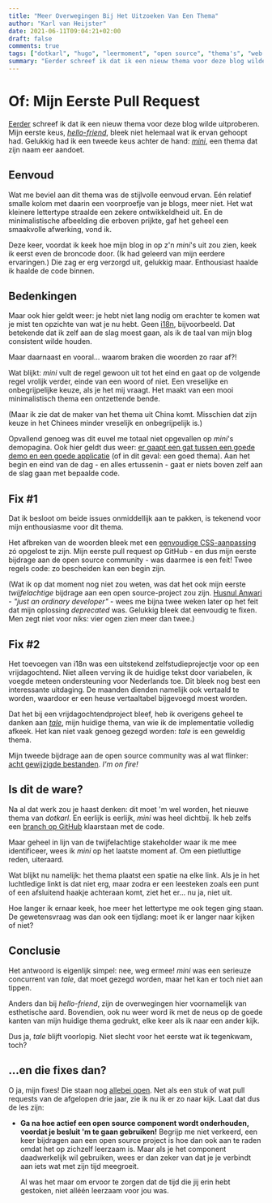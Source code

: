 ```yaml
---
title: "Meer Overwegingen Bij Het Uitzoeken Van Een Thema"
author: "Karl van Heijster"
date: 2021-06-11T09:04:21+02:00
draft: false
comments: true
tags: ["dotkarl", "hugo", "leermoment", "open source", "thema's", "web development"]
summary: "Eerder schreef ik dat ik een nieuw thema voor deze blog wilde uitproberen. Mijn eerste keus bleek niet helemaal wat ik ervan gehoopt had. Gelukkig had ik een tweede keus achter de hand: *mini*, een thema dat zijn naam eer aandoet en me mijn eerste (bescheiden) stappen in de wereld van open source development deed zetten."
---
```


# Of: Mijn Eerste Pull Request


[Eerder](/blog/21-06-07-overwegingen-bij-het-uitzoeken-van-een-thema) schreef ik dat ik een nieuw thema voor deze blog wilde uitproberen. Mijn eerste keus, [*hello-friend*](https://themes.gohugo.io/hugo-theme-hello-friend/), bleek niet helemaal wat ik ervan gehoopt had. Gelukkig had ik een tweede keus achter de hand: [*mini*](https://themes.gohugo.io/hugo-theme-cactus-plus/), een thema dat zijn naam eer aandoet.


## Eenvoud


Wat me beviel aan dit thema was de stijlvolle eenvoud ervan. Eén relatief smalle kolom met daarin een voorproefje van je blogs, meer niet. Het wat kleinere lettertype straalde een zekere ontwikkeldheid uit. En de minimalistische afbeelding die erboven prijkte, gaf het geheel een smaakvolle afwerking, vond ik. 


Deze keer, voordat ik keek hoe mijn blog in op z'n *mini*'s uit zou zien, keek ik eerst even de broncode door. (Ik had geleerd van mijn eerdere ervaringen.) Die zag er erg verzorgd uit, gelukkig maar. Enthousiast haalde ik haalde de code binnen.


## Bedenkingen


Maar ook hier geldt weer: je hebt niet lang nodig om erachter te komen wat je mist ten opzichte van wat je nu hebt. Geen [i18n](https://en.wikipedia.org/wiki/Internationalization_and_localization), bijvoorbeeld. Dat betekende dat ik zelf aan de slag moest gaan, als ik de taal van mijn blog consistent wilde houden. 
 
 
Maar daarnaast en vooral... waarom braken die woorden zo raar af?! 


Wat blijkt: *mini* vult de regel gewoon uit tot het eind en gaat op de volgende regel vrolijk verder, einde van een woord of niet. Een vreselijke en onbegrijpelijke keuze, als je het mij vraagt. Het maakt van een mooi minimalistisch thema een ontzettende bende. 


(Maar ik zie dat de maker van het thema uit China komt. Misschien dat zijn keuze in het Chinees minder vreselijk en onbegrijpelijk is.)


Opvallend genoeg was dit euvel me totaal niet opgevallen op *mini*'s demopagina. Ook hier geldt dus weer: [er gaapt een gat tussen een goede demo en een goede applicatie](/blog/21-06-07-overwegingen-bij-het-uitzoeken-van-een-thema/#lessen) (of in dit geval: een goed thema). Aan het begin en eind van de dag - en alles ertussenin - gaat er niets boven zelf aan de slag gaan met bepaalde code.


## Fix #1


Dat ik besloot om beide issues onmiddellijk aan te pakken, is tekenend voor mijn enthousiasme voor dit thema. 


Het afbreken van de woorden bleek met een [eenvoudige CSS-aanpassing](https://github.com/nodejh/hugo-theme-mini/pull/95/files) zó opgelost te zijn. Mijn eerste pull request op GitHub - en dus mijn eerste bijdrage aan de open source community - was daarmee is een feit! Twee regels code: zo bescheiden kan een begin zijn.


(Wat ik op dat moment nog niet zou weten, was dat het ook mijn eerste *twijfelachtige* bijdrage aan een open source-project zou zijn. [Husnul Anwari](https://github.com/husnulhamidiah) - *"just an ordinary developer"* - wees me bijna twee weken later op het feit dat mijn oplossing *deprecated* was. Gelukkig bleek dat eenvoudig te fixen. Men zegt niet voor niks: vier ogen zien meer dan twee.)


## Fix #2


Het toevoegen van i18n was een uitstekend zelfstudieprojectje voor op een vrijdagochtend. Niet alleen verving ik de huidige tekst door variabelen, ik voegde meteen ondersteuning voor Nederlands toe. Dit bleek nog best een interessante uitdaging. De maanden dienden namelijk ook vertaald te worden, waardoor er een heuse vertaaltabel bijgevoegd moest worden.


Dat het bij een vrijdagochtendproject bleef, heb ik overigens geheel te danken aan [*tale*](https://themes.gohugo.io/tale-hugo/), mijn huidige thema, van wie ik de implementatie volledig afkeek. Het kan niet vaak genoeg gezegd worden: *tale* is een geweldig thema.


Mijn tweede bijdrage aan de open source community was al wat flinker: [acht gewijzigde bestanden](https://github.com/nodejh/hugo-theme-mini/pull/96/files). *I'm on fire!*


## Is dit de ware?


Na al dat werk zou je haast denken: dit moet 'm wel worden, het nieuwe thema van *dotkarl*. En eerlijk is eerlijk, *mini* was heel dichtbij. Ik heb zelfs een [branch op GitHub](https://github.com/notkarlmarx/my-software-development-blog/tree/mini-theme) klaarstaan met de code.


Maar geheel in lijn van de twijfelachtige stakeholder waar ik me mee identificeer, wees ik *mini* op het laatste moment af. Om een pietluttige reden, uiteraard.


Wat blijkt nu namelijk: het thema plaatst een spatie na elke link. Als je in het luchtledige linkt is dat niet erg, maar zodra er een leesteken zoals een punt of een afsluitend haakje achteraan komt, ziet het er... nu ja, niet uit. 


Hoe langer ik ernaar keek, hoe meer het lettertype me ook tegen ging staan. De gewetensvraag was dan ook een tijdlang: moet ik er langer naar kijken of niet?


## Conclusie


Het antwoord is eigenlijk simpel: nee, weg ermee! *mini* was een serieuze concurrent van *tale*, dat moet gezegd worden, maar het kan er toch niet aan tippen. 


Anders dan bij *hello-friend*, zijn de overwegingen hier voornamelijk van esthetische aard. Bovendien, ook nu weer word ik met de neus op de goede kanten van mijn huidige thema gedrukt, elke keer als ik naar een ander kijk. 


Dus ja, *tale* blijft voorlopig. Niet slecht voor het eerste wat ik tegenkwam, toch?


## ...en die fixes dan?


O ja, mijn fixes! Die staan nog [allebei open](https://github.com/nodejh/hugo-theme-mini/pulls). Net als een stuk of wat pull requests van de afgelopen drie jaar, zie ik nu ik er zo naar kijk. Laat dat dus de les zijn: 


- **Ga na hoe actief een open source component wordt onderhouden, voordat je besluit 'm te gaan gebruiken!** Begrijp me niet verkeerd, een keer bijdragen aan een open source project is hoe dan ook aan te raden omdat het op zichzelf leerzaam is. Maar als je het component daadwerkelijk wil gebruiken, wees er dan zeker van dat je je verbindt aan iets wat met zijn tijd meegroeit.

  Al was het maar om ervoor te zorgen dat de tijd die jij erin hebt gestoken, niet alléén leerzaam voor jou was.
